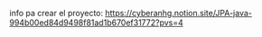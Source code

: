 info pa crear el proyecto: https://cyberanhg.notion.site/JPA-java-994b00ed84d9498f81ad1b670ef31772?pvs=4

